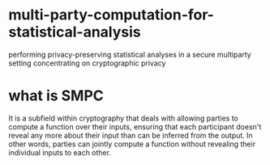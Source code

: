 # multi-party-computation-for-statistical-analysis
 performing privacy-preserving statistical analyses in a secure multiparty setting concentrating on cryptographic privacy

# what is SMPC
 It is a subfield within cryptography that deals with allowing parties to compute a function over their inputs, ensuring that each participant doesn't reveal any more about their input than can be inferred from the output. In other words, parties can jointly compute a function without revealing their individual inputs to each other.
